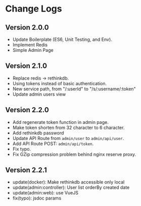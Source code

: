# Change Logs

## Version 2.0.0
- Update Boilerplate (ES6, Unit Testing, and Env).
- Implement Redis
- Simple Admin Page

## Version 2.1.0
- Replace redis -> rethinkdb.
- Using tokens instead of basic authentication.
- New service path, from "/:userId" to "/s/:username/:token"
- Update admin users view

## Version 2.2.0
- Add regenerate token function in admin page.
- Make token shorten from 32 character to 6 character.
- Add rethinkdb password
- Update API Route from `admin/user` to `admin/api/user`.
- Add API Route POST: `admin/api/token`.
- Fix typo.
- Fix GZip compression problem behind nginx reserve proxy.

## Version 2.2.1
- update(docker): Make rethinkdb accessible only local
- update(admin:controller): User list orderBy created date
- update(admin:web): use VueJS
- fix(typo): jsdoc params